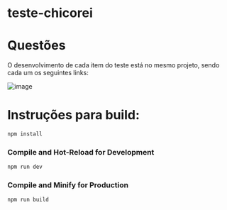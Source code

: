 # teste-chicorei

# Questões
O desenvolvimento de cada item do teste está no mesmo projeto, sendo cada um os seguintes links:

![image](https://github.com/laragoncalvs/teste-chicorei/assets/91262759/780cfbcf-1255-4838-824c-a528420c5a87)

# Instruções para build:

```sh
npm install
```

### Compile and Hot-Reload for Development

```sh
npm run dev
```

### Compile and Minify for Production

```sh
npm run build
```
